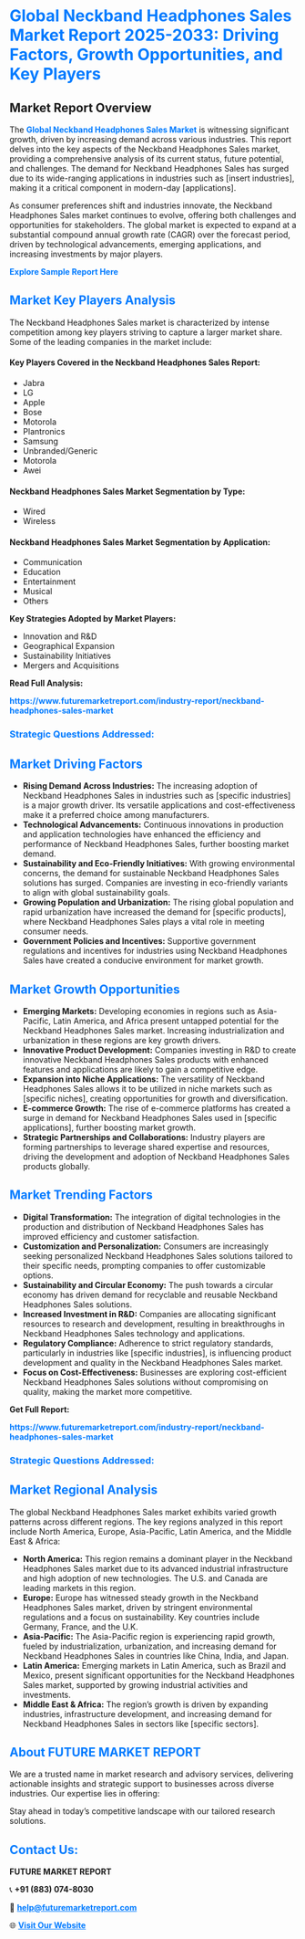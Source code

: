 <h1 style="color: #007BFF;">Global Neckband Headphones Sales Market Report 2025-2033: Driving Factors, Growth Opportunities, and Key Players</h1>

<section id="overview">
<h2>Market Report Overview</h2>
<p>The <a href="https://www.futuremarketreport.com/industry-report/neckband-headphones-sales-market" style="color: #007BFF; text-decoration: none;"><strong>Global Neckband Headphones Sales Market</strong></a> is witnessing significant growth, driven by increasing demand across various industries. This report delves into the key aspects of the Neckband Headphones Sales market, providing a comprehensive analysis of its current status, future potential, and challenges. The demand for Neckband Headphones Sales has surged due to its wide-ranging applications in industries such as [insert industries], making it a critical component in modern-day [applications].</p>
<p>As consumer preferences shift and industries innovate, the Neckband Headphones Sales market continues to evolve, offering both challenges and opportunities for stakeholders. The global market is expected to expand at a substantial compound annual growth rate (CAGR) over the forecast period, driven by technological advancements, emerging applications, and increasing investments by major players.</p>
</section>

<section id="overview">
<p><a href="https://www.futuremarketreport.com/request-sample/reportId=104678" style="color: #007BFF; text-decoration: none;"><strong>Explore Sample Report Here</strong></a></p>
</section>

<section id="key-players">
<h2 style="color: #007BFF;">Market Key Players Analysis</h2>
<p>The Neckband Headphones Sales market is characterized by intense competition among key players striving to capture a larger market share. Some of the leading companies in the market include:</p>
<h4>Key Players Covered in the Neckband Headphones Sales Report:</h4>
<ul><li>Jabra</li><li>LG</li><li>Apple</li><li>Bose</li><li>Motorola</li><li>Plantronics</li><li>Samsung</li><li>Unbranded/Generic</li><li>Motorola</li><li>Awei</li></ul>
<h4>Neckband Headphones Sales Market Segmentation by Type:</h4>
<ul><li>Wired</li><li>Wireless</li></ul>

<h4>Neckband Headphones Sales Market Segmentation by Application:</h4>
<ul><li>Communication</li><li>Education</li><li>Entertainment</li><li>Musical</li><li>Others</li></ul>
<p><strong>Key Strategies Adopted by Market Players:</strong></p>
<ul>
<li>Innovation and R&D</li>
<li>Geographical Expansion</li>
<li>Sustainability Initiatives</li>
<li>Mergers and Acquisitions</li>
</ul>
</section>

<section>
<p><strong>Read Full Analysis: </strong></p><a href="https://www.futuremarketreport.com/industry-report/neckband-headphones-sales-market" style="color: #007BFF; text-decoration: none;"><strong>https://www.futuremarketreport.com/industry-report/neckband-headphones-sales-market</strong></a>
<h3 style="color: #007BFF;">Strategic Questions Addressed:</h3>
</section>

<section id="driving-factors">
<h2 style="color: #007BFF;">Market Driving Factors</h2>
<ul>
<li><strong>Rising Demand Across Industries:</strong> The increasing adoption of Neckband Headphones Sales in industries such as [specific industries] is a major growth driver. Its versatile applications and cost-effectiveness make it a preferred choice among manufacturers.</li>
<li><strong>Technological Advancements:</strong> Continuous innovations in production and application technologies have enhanced the efficiency and performance of Neckband Headphones Sales, further boosting market demand.</li>
<li><strong>Sustainability and Eco-Friendly Initiatives:</strong> With growing environmental concerns, the demand for sustainable Neckband Headphones Sales solutions has surged. Companies are investing in eco-friendly variants to align with global sustainability goals.</li>
<li><strong>Growing Population and Urbanization:</strong> The rising global population and rapid urbanization have increased the demand for [specific products], where Neckband Headphones Sales plays a vital role in meeting consumer needs.</li>
<li><strong>Government Policies and Incentives:</strong> Supportive government regulations and incentives for industries using Neckband Headphones Sales have created a conducive environment for market growth.</li>
</ul>
</section>

<section id="growth-opportunities">
<h2 style="color: #007BFF;">Market Growth Opportunities</h2>
<ul>
<li><strong>Emerging Markets:</strong> Developing economies in regions such as Asia-Pacific, Latin America, and Africa present untapped potential for the Neckband Headphones Sales market. Increasing industrialization and urbanization in these regions are key growth drivers.</li>
<li><strong>Innovative Product Development:</strong> Companies investing in R&D to create innovative Neckband Headphones Sales products with enhanced features and applications are likely to gain a competitive edge.</li>
<li><strong>Expansion into Niche Applications:</strong> The versatility of Neckband Headphones Sales allows it to be utilized in niche markets such as [specific niches], creating opportunities for growth and diversification.</li>
<li><strong>E-commerce Growth:</strong> The rise of e-commerce platforms has created a surge in demand for Neckband Headphones Sales used in [specific applications], further boosting market growth.</li>
<li><strong>Strategic Partnerships and Collaborations:</strong> Industry players are forming partnerships to leverage shared expertise and resources, driving the development and adoption of Neckband Headphones Sales products globally.</li>
</ul>
</section>

<section id="trending-factors">
<h2 style="color: #007BFF;">Market Trending Factors</h2>
<ul>
<li><strong>Digital Transformation:</strong> The integration of digital technologies in the production and distribution of Neckband Headphones Sales has improved efficiency and customer satisfaction.</li>
<li><strong>Customization and Personalization:</strong> Consumers are increasingly seeking personalized Neckband Headphones Sales solutions tailored to their specific needs, prompting companies to offer customizable options.</li>
<li><strong>Sustainability and Circular Economy:</strong> The push towards a circular economy has driven demand for recyclable and reusable Neckband Headphones Sales solutions.</li>
<li><strong>Increased Investment in R&D:</strong> Companies are allocating significant resources to research and development, resulting in breakthroughs in Neckband Headphones Sales technology and applications.</li>
<li><strong>Regulatory Compliance:</strong> Adherence to strict regulatory standards, particularly in industries like [specific industries], is influencing product development and quality in the Neckband Headphones Sales market.</li>
<li><strong>Focus on Cost-Effectiveness:</strong> Businesses are exploring cost-efficient Neckband Headphones Sales solutions without compromising on quality, making the market more competitive.</li>
</ul>
</section>

<section>
<p><strong>Get Full Report: </strong></p><a href="https://www.futuremarketreport.com/industry-report/neckband-headphones-sales-market" style="color: #007BFF; text-decoration: none;"><strong>https://www.futuremarketreport.com/industry-report/neckband-headphones-sales-market</strong></a>
<h3 style="color: #007BFF;">Strategic Questions Addressed:</h3>
</section>


<section id="regional-analysis">
<h2 style="color: #007BFF;">Market Regional Analysis</h2>
<p>The global Neckband Headphones Sales market exhibits varied growth patterns across different regions. The key regions analyzed in this report include North America, Europe, Asia-Pacific, Latin America, and the Middle East & Africa:</p>
<ul>
<li><strong>North America:</strong> This region remains a dominant player in the Neckband Headphones Sales market due to its advanced industrial infrastructure and high adoption of new technologies. The U.S. and Canada are leading markets in this region.</li>
<li><strong>Europe:</strong> Europe has witnessed steady growth in the Neckband Headphones Sales market, driven by stringent environmental regulations and a focus on sustainability. Key countries include Germany, France, and the U.K.</li>
<li><strong>Asia-Pacific:</strong> The Asia-Pacific region is experiencing rapid growth, fueled by industrialization, urbanization, and increasing demand for Neckband Headphones Sales in countries like China, India, and Japan.</li>
<li><strong>Latin America:</strong> Emerging markets in Latin America, such as Brazil and Mexico, present significant opportunities for the Neckband Headphones Sales market, supported by growing industrial activities and investments.</li>
<li><strong>Middle East & Africa:</strong> The region’s growth is driven by expanding industries, infrastructure development, and increasing demand for Neckband Headphones Sales in sectors like [specific sectors].</li>
</ul>
</section>

<footer>
<h2 style="color: #007BFF;">About FUTURE MARKET REPORT</h2>
<p>We are a trusted name in market research and advisory services, delivering actionable insights and strategic support to businesses across diverse industries. Our expertise lies in offering:</p>

<p>Stay ahead in today’s competitive landscape with our tailored research solutions.</p>

<h2 style="color: #007BFF;">Contact Us:</h2>
<p><strong>FUTURE MARKET REPORT</strong></p>
<p>📞 <strong>+91 (883) 074-8030</strong></p>
<p>📧 <strong><a href="mailto:help@futuremarketreport.com" style="color: #007BFF;">help@futuremarketreport.com</a></strong></p>
<p>🌐 <strong><a href="https://www.futuremarketreport.com/" style="color: #007BFF;">Visit Our Website</a></strong></p>
</footer>